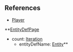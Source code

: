 ## References
  * [Player](Player.md)

**[EntityDefPage](EntityDefPage.md)
  * count: [Iteration](Iteration.md)
    * entityDefName: [Entity](Entity.md)**
